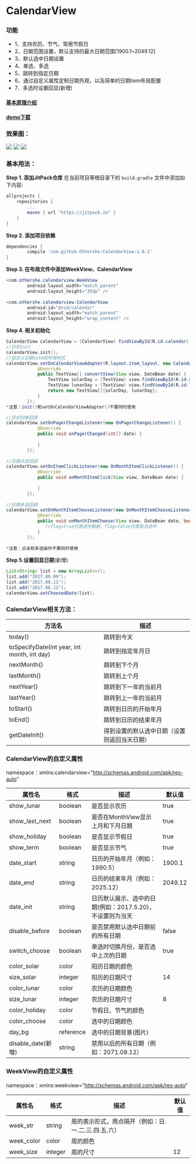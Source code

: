# CalendarView

### 功能
* 1、支持农历、节气、常用节假日
* 2、日期范围设置，默认支持的最大日期范围[1900.1~2049.12]
* 3、默认选中日期设置
* 4、单选、多选
* 5、跳转到指定日期
* 6、通过自定义属性定制日期外观，以及简单的日期item布局配置
* 7、多选时设置回显(新增)

#### [基本原理介绍](http://www.jianshu.com/p/304c8e70d0bd)    
#### [demo下载](https://fir.im/vehj?release_id=59154975ca87a8790e00015b)

### 效果图：

![](https://github.com/Othershe/CalendarView/blob/master/screenshot/1.gif)
![](https://github.com/Othershe/CalendarView/blob/master/screenshot/2.gif)
![](https://github.com/Othershe/CalendarView/blob/master/screenshot/3.gif)

### 基本用法：
**Step 1. 添加JitPack仓库**
在当前项目等根目录下的 `build.gradle` 文件中添加如下内容:
``` gradle
allprojects {
    repositories {
        ...
        maven { url "https://jitpack.io" }
    }
}
```
**Step 2. 添加项目依赖**
``` gradle
dependencies {
        compile 'com.github.Othershe:CalendarView:1.0.1'
}
```
**Step 3. 在布局文件中添加WeekView、CalendarView**
```java
<com.othershe.calendarview.WeekView
        android:layout_width="match_parent"
        android:layout_height="35dp" />
        
<com.othershe.calendarview.CalendarView
        android:id="@+id/calendar"
        android:layout_width="match_parent"
        android:layout_height="wrap_content" />
```
**Step 4. 相关初始化**
```java
CalendarView calendarView = (CalendarView) findViewById(R.id.calendar);
//日历init
calendarView.init();
//自定义日期ietm的布局样式
calendarView.setOnCalendarViewAdapter(R.layout.item_layout, new CalendarViewAdapter() {
            @Override
            public TextView[] convertView(View view, DateBean date) {
                TextView solarDay = (TextView) view.findViewById(R.id.solar_day);
                TextView lunarDay = (TextView) view.findViewById(R.id.lunar_day);
                return new TextView[]{solarDay, lunarDay};
            }
        });
*注意：init()和setOnCalendarViewAdapter()不要同时使用

//月份切换回调
calendarView.setOnPagerChangeListener(new OnPagerChangeListener() {
            @Override
            public void onPagerChanged(int[] date) {
                
            }
        });
        
//日期点击回调
calendarView.setOnItemClickListener(new OnMonthItemClickListener() {
            @Override
            public void onMonthItemClick(View view, DateBean date) {
                
            }
        });
        
//日期多选回调
calendarView.setOnMonthItemChooseListener(new OnMonthItemChooseListener() {
            @Override
            public void onMonthItemChoose(View view, DateBean date, boolean flag) {
               //flag=true代表选中数据，flag=false代表取消选中
            }
        });
        
*注意：点击和多选操作不要同时使用
```
**Step 5.设置回显日期**(新增)
```java
List<String> list = new ArrayList<>();
list.add("2017.08.09");
list.add("2017.08.11");
list.add("2017.08.12");
calendarView.setChoosedDate(list);
```
### CalendarView相关方法：
|方法名|描述
|---|---|
|today()| 跳转到今天
|toSpecifyDate(int year, int month, int day)|跳转到指定年月日
|nextMonth()|跳转到下个月
|lastMonth()|跳转到上个月
|nextYear()|跳转到下一年的当前月
|lastYear()|跳转到上一年的当前月
|toStart()|跳转到日历的开始年月
|toEnd()|跳转到日历的结束年月
|getDateInit()|得到设置的默认选中日期（设置则返回当天日期）

### CalendarView的自定义属性
namespace：xmlns:calendarview="http://schemas.android.com/apk/res-auto"

|属性名|格式|描述|默认值
|---|---|---|---|
|show_lunar|boolean|是否显示农历|true
|show_last_next|boolean|是否在MonthView显示上月和下月日期|true
|show_holiday|boolean|是否显示节假日|true
|show_term|boolean|是否显示节气|true
|date_start|string|日历的开始年月（例如：1990.5）|1900.1
|date_end|string|日历的结束年月（例如：2025.12）|2049.12
|date_init|string|日历默认展示、选中的日期(例如：2017.5.20)，不设置则为当天
|disable_before|boolean|是否禁用默认选中日期前的所有日期|false
|switch_choose|boolean|单选时切换月份，是否选中上次的日期|true
|color_solar|color|阳历日期的颜色
|size_solar|integer|阳历的日期尺寸|14
|color_lunar|color|农历的日期颜色
|size_lunar|integer|农历的日期尺寸|8
|color_holiday|color|节假日、节气的颜色
|color_choose|color|选中的日期颜色
|day_bg|reference|选中的日期背景(图片)
|disable_date(新增)|string|禁用以后的所有日期（例如：2071.08.12）

### WeekView的自定义属性
namespace：xmlns:weekview="http://schemas.android.com/apk/res-auto"

|属性名|格式|描述|默认值
|---|---|---|---|
|week_str|string|周的表示形式，用点隔开（例如：日.一.二.三.四.五.六）
|week_color|color|周的颜色
|week_size|integer|周的尺寸|12
